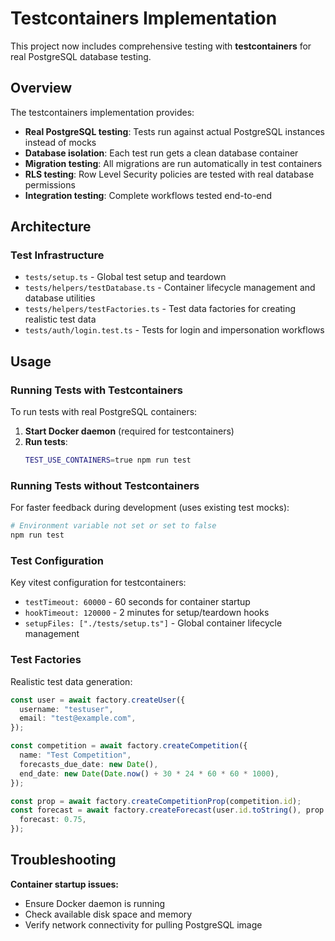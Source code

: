 # Testcontainers Implementation

This project now includes comprehensive testing with **testcontainers** for real PostgreSQL database testing.

## Overview

The testcontainers implementation provides:

- **Real PostgreSQL testing**: Tests run against actual PostgreSQL instances instead of mocks
- **Database isolation**: Each test run gets a clean database container
- **Migration testing**: All migrations are run automatically in test containers
- **RLS testing**: Row Level Security policies are tested with real database permissions
- **Integration testing**: Complete workflows tested end-to-end

## Architecture

### Test Infrastructure

- `tests/setup.ts` - Global test setup and teardown
- `tests/helpers/testDatabase.ts` - Container lifecycle management and database utilities
- `tests/helpers/testFactories.ts` - Test data factories for creating realistic test data
- `tests/auth/login.test.ts` - Tests for login and impersonation workflows

## Usage

### Running Tests with Testcontainers

To run tests with real PostgreSQL containers:

1. **Start Docker daemon** (required for testcontainers)
2. **Run tests**:
   ```bash
   TEST_USE_CONTAINERS=true npm run test
   ```

### Running Tests without Testcontainers

For faster feedback during development (uses existing test mocks):

```bash
# Environment variable not set or set to false
npm run test
```

### Test Configuration

Key vitest configuration for testcontainers:

- `testTimeout: 60000` - 60 seconds for container startup
- `hookTimeout: 120000` - 2 minutes for setup/teardown hooks
- `setupFiles: ["./tests/setup.ts"]` - Global container lifecycle management

### Test Factories

Realistic test data generation:

```typescript
const user = await factory.createUser({
  username: "testuser",
  email: "test@example.com",
});

const competition = await factory.createCompetition({
  name: "Test Competition",
  forecasts_due_date: new Date(),
  end_date: new Date(Date.now() + 30 * 24 * 60 * 60 * 1000),
});

const prop = await factory.createCompetitionProp(competition.id);
const forecast = await factory.createForecast(user.id.toString(), prop.id, {
  forecast: 0.75,
});
```

## Troubleshooting

**Container startup issues:**

- Ensure Docker daemon is running
- Check available disk space and memory
- Verify network connectivity for pulling PostgreSQL image
